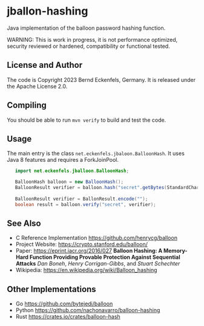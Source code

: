 # jballon-hashing

Java implementation of the balloon password hashing function.

WARNING: This is work in progress, it is not performance optimized, security reviewed or hardened, compatibility or functional tested.

## License and Author

The code is Copyright 2023 Bernd Eckenfels, Germany. It is released under the Apache License 2.0.

## Compiling

You should be able to run `mvn verify` to build and test the code.

## Usage

The main entry is the class `net.eckenfels.jbaloon.BalloonHash`. It uses Java 8 features and requires a ForkJoinPool.

```java
   import net.eckenfels.jballoon.BalloonHash;

   BalloonHash balloon = new BalloonHash();
   BalloonResult verifier = balloon.hash("secret".getBytes(StandardCharset.UTF8);
   
   BalloonResult verifier = BallonResult.encode("");
   boolean result = balloon.verify("secret", verifier);
```

## See Also
* C Reference Implementation https://github.com/henrycg/balloon
* Project Website: https://crypto.stanford.edu/balloon/
* Paper: https://eprint.iacr.org/2016/027 **Balloon Hashing: A Memory-Hard Function Providing Provable Protection Against Sequential Attacks**
*Dan Boneh*, *Henry Corrigan-Gibbs*, and *Stuart Schechter*
* Wikipedia: https://en.wikipedia.org/wiki/Balloon_hashing

## Other Implementations
* Go https://github.com/bytejedi/balloon
* Python https://github.com/nachonavarro/balloon-hashing
* Rust https://crates.io/crates/balloon-hash
